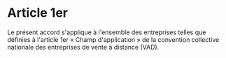 # Article 1er

  
Le présent accord s'applique à l'ensemble des entreprises telles que définies à l'article 1er « Champ d'application » de la convention collective nationale des entreprises de vente à distance (VAD).


